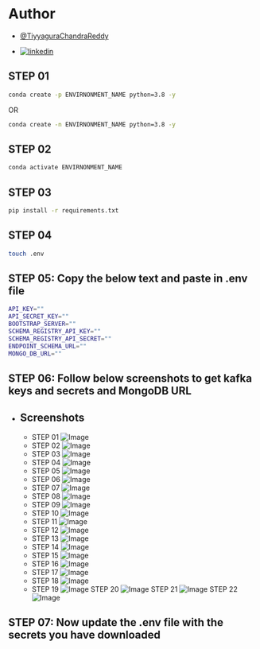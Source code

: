 # Author

- [@TiyyaguraChandraReddy](https://www.github.com/TiyyaguraChandraReddy)

- [![linkedin](https://img.shields.io/badge/linkedin-0A66C2?style=for-the-badge&logo=linkedin&logoColor=white)](https://www.linkedin.com/in/tiyyagurachandrareddy)

## STEP 01

```bash
conda create -p ENVIRNONMENT_NAME python=3.8 -y
```

OR

```bash
conda create -n ENVIRNONMENT_NAME python=3.8 -y
```

## STEP 02

```bash
conda activate ENVIRNONMENT_NAME
```

## STEP 03

```bash
pip install -r requirements.txt
```

## STEP 04

```bash
touch .env
```

## STEP 05: Copy the below text and paste in .env file

```bash
API_KEY=""
API_SECRET_KEY=""
BOOTSTRAP_SERVER=""
SCHEMA_REGISTRY_API_KEY=""
SCHEMA_REGISTRY_API_SECRET=""
ENDPOINT_SCHEMA_URL=""
MONGO_DB_URL=""
```

## STEP 06: Follow below screenshots to get kafka keys and secrets and MongoDB URL

- ## Screenshots

  - STEP 01 ![Image](https://github.com/TiyyaguraChandraReddy/Sensor-Fault-Detection-Kafka-Pipeline/blob/main/docs/images/STEP%201.png)
  - STEP 02 ![Image](https://github.com/TiyyaguraChandraReddy/Sensor-Fault-Detection-Kafka-Pipeline/blob/main/docs/images/STEP%202.png)
  - STEP 03 ![Image](https://github.com/TiyyaguraChandraReddy/Sensor-Fault-Detection-Kafka-Pipeline/blob/main/docs/images/STEP%203.png)
  - STEP 04 ![Image](https://github.com/TiyyaguraChandraReddy/Sensor-Fault-Detection-Kafka-Pipeline/blob/main/docs/images/STEP%204.png)
  - STEP 05 ![Image](https://github.com/TiyyaguraChandraReddy/Sensor-Fault-Detection-Kafka-Pipeline/blob/main/docs/images/STEP%205.png)
  - STEP 06 ![Image](https://github.com/TiyyaguraChandraReddy/Sensor-Fault-Detection-Kafka-Pipeline/blob/main/docs/images/STEP%206.png)
  - STEP 07 ![Image](https://github.com/TiyyaguraChandraReddy/Sensor-Fault-Detection-Kafka-Pipeline/blob/main/docs/images/STEP%207.png)
  - STEP 08 ![Image](https://github.com/TiyyaguraChandraReddy/Sensor-Fault-Detection-Kafka-Pipeline/blob/main/docs/images/STEP%208.png)
  - STEP 09 ![Image](https://github.com/TiyyaguraChandraReddy/Sensor-Fault-Detection-Kafka-Pipeline/blob/main/docs/images/STEP%209.png)
  - STEP 10 ![Image](https://github.com/TiyyaguraChandraReddy/Sensor-Fault-Detection-Kafka-Pipeline/blob/main/docs/images/STEP%2010.png)
  - STEP 11 ![Image](https://github.com/TiyyaguraChandraReddy/Sensor-Fault-Detection-Kafka-Pipeline/blob/main/docs/images/STEP%2011.png)
  - STEP 12 ![Image](https://github.com/TiyyaguraChandraReddy/Sensor-Fault-Detection-Kafka-Pipeline/blob/main/docs/images/STEP%2012.png)
  - STEP 13 ![Image](https://github.com/TiyyaguraChandraReddy/Sensor-Fault-Detection-Kafka-Pipeline/blob/main/docs/images/STEP%2013.png)
  - STEP 14 ![Image](https://github.com/TiyyaguraChandraReddy/Sensor-Fault-Detection-Kafka-Pipeline/blob/main/docs/images/STEP%2014.png)
  - STEP 15 ![Image](https://github.com/TiyyaguraChandraReddy/Sensor-Fault-Detection-Kafka-Pipeline/blob/main/docs/images/STEP%2015.png)
  - STEP 16 ![Image](https://github.com/TiyyaguraChandraReddy/Sensor-Fault-Detection-Kafka-Pipeline/blob/main/docs/images/STEP%2016.png)
  - STEP 17 ![Image](https://github.com/TiyyaguraChandraReddy/Sensor-Fault-Detection-Kafka-Pipeline/blob/main/docs/images/STEP%2017.png)
  - STEP 18 ![Image](https://github.com/TiyyaguraChandraReddy/Sensor-Fault-Detection-Kafka-Pipeline/blob/main/docs/images/STEP%2018.png)
  - STEP 19 ![Image](https://github.com/TiyyaguraChandraReddy/Sensor-Fault-Detection-Kafka-Pipeline/blob/main/docs/images/STEP%2019.png)
  STEP 20 ![Image](https://github.com/TiyyaguraChandraReddy/Sensor-Fault-Detection-Kafka-Pipeline/blob/main/docs/images/STEP%2020.png)
  STEP 21 ![Image](https://github.com/TiyyaguraChandraReddy/Sensor-Fault-Detection-Kafka-Pipeline/blob/main/docs/images/STEP%2021.png)
  STEP 22 ![Image](https://github.com/TiyyaguraChandraReddy/Sensor-Fault-Detection-Kafka-Pipeline/blob/main/docs/images/STEP%2022.png)

## STEP 07: Now update the .env file with the secrets you have downloaded